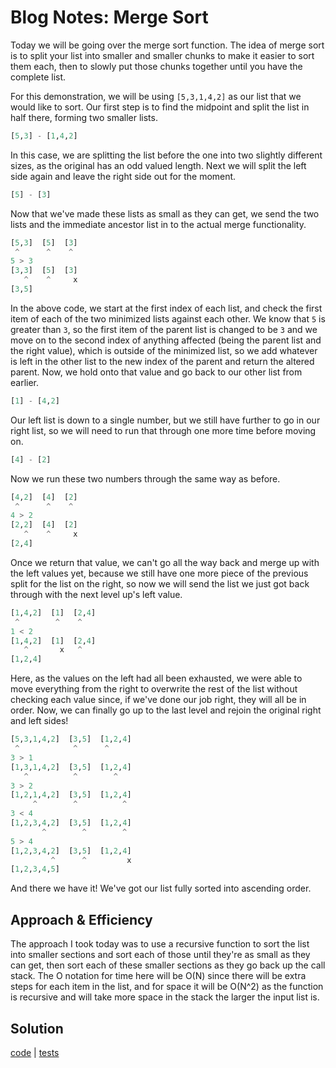 # Blog Notes: Merge Sort

Today we will be going over the merge sort function. The idea of merge sort is to split your list into smaller and smaller chunks to make it easier to sort them each, then to slowly put those chunks together until you have the complete list.

For this demonstration, we will be using `[5,3,1,4,2]` as our list that we would like to sort. Our first step is to find the midpoint and split the list in half there, forming two smaller lists.

```python
[5,3] - [1,4,2]
```

In this case, we are splitting the list before the one into two slightly different sizes, as the original has an odd valued length. Next we will split the left side again and leave the right side out for the moment.

```python
[5] - [3]
```

Now that we've made these lists as small as they can get, we send the two lists and the immediate ancestor list in to the actual merge functionality.

```python
[5,3]  [5]  [3]
 ^      ^    ^
5 > 3
[3,3]  [5]  [3]
   ^    ^     x
[3,5]
```

In the above code, we start at the first index of each list, and check the first item of each of the two minimized lists against each other. We know that `5` is greater than `3`, so the first item of the parent list is changed to be `3` and we move on to the second index of anything affected (being the parent list and the right value), which is outside of the minimized list, so we add whatever is left in the other list to the new index of the parent and return the altered parent. Now, we hold onto that value and go back to our other list from earlier.

```python
[1] - [4,2]
```

Our left list is down to a single number, but we still have further to go in our right list, so we will need to run that through one more time before moving on.

```python
[4] - [2]
```

Now we run these two numbers through the same way as before.

```python
[4,2]  [4]  [2]
 ^      ^    ^
4 > 2
[2,2]  [4]  [2]
   ^    ^     x
[2,4]
```

Once we return that value, we can't go all the way back and merge up with the left values yet, because we still have one more piece of the previous split for the list on the right, so now we will send the list we just got back through with the next level up's left value.

```python
[1,4,2]  [1]  [2,4]
 ^        ^    ^
1 < 2
[1,4,2]  [1]  [2,4]
   ^       x   ^
[1,2,4]
```

Here, as the values on the left had all been exhausted, we were able to move everything from the right to overwrite the rest of the list without checking each value since, if we've done our job right, they will all be in order. Now, we can finally go up to the last level and rejoin the original right and left sides!

```python
[5,3,1,4,2]  [3,5]  [1,2,4]
 ^            ^      ^
3 > 1
[1,3,1,4,2]  [3,5]  [1,2,4]
   ^          ^        ^
3 > 2
[1,2,1,4,2]  [3,5]  [1,2,4]
     ^        ^          ^
3 < 4
[1,2,3,4,2]  [3,5]  [1,2,4]
       ^        ^        ^
5 > 4
[1,2,3,4,2]  [3,5]  [1,2,4]
         ^      ^         x
[1,2,3,4,5]
```

And there we have it! We've got our list fully sorted into ascending order.

## Approach & Efficiency

The approach I took today was to use a recursive function to sort the list into smaller sections and sort each of those until they're as small as they can get, then sort each of these smaller sections as they go back up the call stack. The O notation for time here will be O(N) since there will be extra steps for each item in the list, and for space it will be O(N^2) as the function is recursive and will take more space in the stack the larger the input list is.

## Solution

[code](../../python/code_challenges/merge_sort.py) |
[tests](../../python/tests/code_challenges/test_merge_sort.py)
